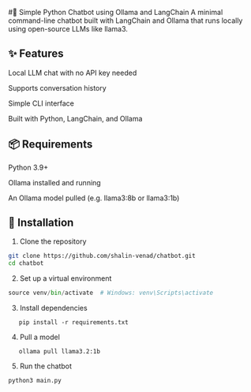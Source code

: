 #🧠 Simple Python Chatbot using Ollama and LangChain
A minimal command-line chatbot built with LangChain and Ollama that runs locally using open-source LLMs like llama3.

## ✨ Features
Local LLM chat with no API key needed

Supports conversation history

Simple CLI interface

Built with Python, LangChain, and Ollama

## 📦 Requirements
Python 3.9+

Ollama installed and running

An Ollama model pulled (e.g. llama3:8b or llama3:1b)

## 🚀 Installation
1. Clone the repository
```bash
git clone https://github.com/shalin-venad/chatbot.git
cd chatbot
```
2. Set up a virtual environment
 ```python -m venv venv
source venv/bin/activate  # Windows: venv\Scripts\activate
```
3. Install dependencies
```
   pip install -r requirements.txt
```
4. Pull a model
```
   ollama pull llama3.2:1b
```
5. Run the chatbot
```
python3 main.py
```

